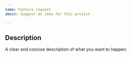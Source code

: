 ```yaml
---
name: Feature request
about: Suggest an idea for this project

---
```


## Description
A clear and concise description of what you want to happen.
